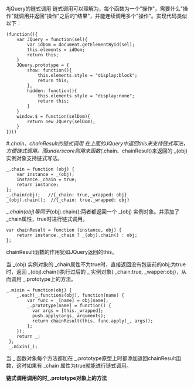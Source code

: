 #jQuery的链式调用
链式调用可以理解为，每个函数为一个"操作"，需要什么"操作"就调用并返回"操作"之后的"结果"，并能连续调用多个"操作"。实现代码类似以下：

    (function(){ 
        var JQuery = function(sel){
            var idDom = document.getElementById(sel);
            this.elements = idDom;
            return this;
        }
        JQuery.prototype = {
            show: function(){
                this.elements.style = "display:block";
                return this;
            },
            hidden: function(){
                this.elements.style = "display:none";
                return this;
            }
        }
        window.$ = function(selDom){
            return new JQuery(selDom);
        }
    })()
#_.chain、chainResult的链式调用
在上面的JQuery中返回this来支持链式写法，方便链式调用。而underscore则用来函数(_.chain、chainResult)来返回的 _(obj) 实例对象支持链式写法。

    _.chain = function (obj) {
        var instance = _(obj);
        instance._chain = true;
        return instance;
    };
    _.chain(obj);   //{_chain: true,_wrapped: obj}
    _(obj).chain();  //{_chain: true,_wrapped: obj}
__.chain(obj)等同于_(obj).chain();两者都返回一个 _(obj) 实例对象。并添加了 _chain属性，true时进行链式调用。

    var chainResult = function (instance, obj) {
        return instance._chain ? _(obj).chain() : obj;
    };
chainResult函数的作用犹如JQuery返回的this。

当 _(obj) 实例对象的 _chain属性不为true时，直接返回没有包装前的obj;为true时，返回 _(obj).chain()执行过后的 _ 实例对象{ _chain:true, _wapper:obj}，从而调用 _.prototype上的方法。
    
    _.mixin = function(obj) {
        _.each(_.functions(obj), function(name) {
            var func = _[name] = obj[name];
            _.prototype[name] = function() {
              var args = [this._wrapped];
              push.apply(args, arguments);
              return chainResult(this, func.apply(_, args));
            };
        });
        return _;
     };
     _.mixin(_);
当 _ 函数对象每个方法都加在 _.prototype原型上时都添加返回chainResult函数，这时如果有 _chain 属性为true就能进行链式调用。

**链式调用调用的时_.prototype对象上的方法**

#

